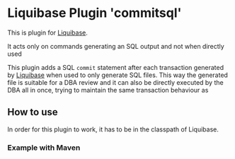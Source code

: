 # Liquibase Plugin 'commitsql'

This is plugin for [Liquibase](https://www.liquibase.org/).

It acts only on commands generating an SQL output and not when directly used 

This plugin adds a SQL `commit` statement after each transaction generated by [Liquibase](https://www.liquibase.org/) when used to only generate SQL files. This way the generated file is suitable for a DBA review and it can also be directly executed by the DBA all in once, trying to maintain the same transaction behaviour as 

## How to use

In order for this plugin to work, it has to be in the classpath of Liquibase.

### Example with Maven


